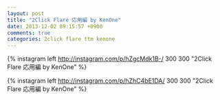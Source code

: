 ```yaml
---
layout: post
title: "2Click Flare 応用編 by KenOne"
date: 2013-12-02 09:15:57 +0900
comments: true
categories: 2click flare ttm kenone
---
```


{% instagram left http://instagram.com/p/hZgcMdk1B-/ 300 300 "2Click Flare 応用編 by KenOne" %}

{% instagram left http://instagram.com/p/hZhC4bE1DA/ 300 300 "2Click Flare 応用編 by KenOne" %}
